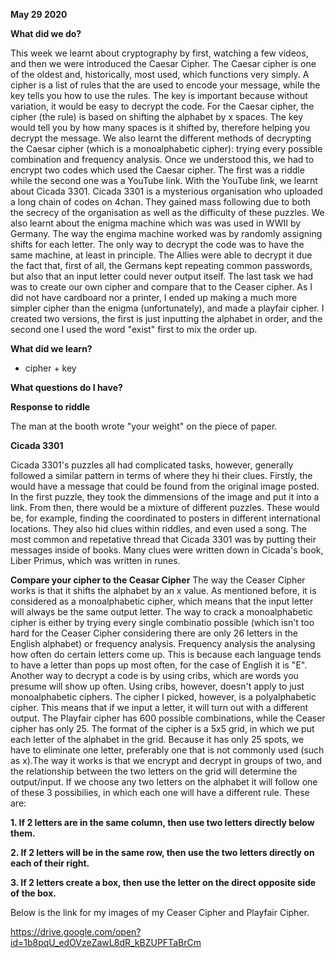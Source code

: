 **May 29 2020**


**What did we do?**


This week we learnt about cryptography by first, watching a few videos, and then we were introduced the Caesar Cipher. The Caesar cipher is one of the oldest and, historically, most used, which functions very simply. A cipher is a list of rules that the are used to encode your message, while the key tells you how to use the rules. The key is important because without variation, it would be easy to decrypt the code. For the Caesar cipher, the cipher (the rule) is based on shifting the alphabet by x spaces. The key would tell you by how many spaces is it shifted by, therefore helping you decrypt the message. We also learnt the different methods of decrypting the Caesar cipher (which is a monoalphabetic cipher): trying every possible combination and frequency analysis. Once we understood this, we had to encrypt two codes which used the Caesar cipher. The first was a riddle while the second one was a YouTube link. With the YouTube link, we learnt about Cicada 3301. Cicada 3301 is a mysterious organisation who uploaded a long chain of codes on 4chan. They gained mass following due to both the secrecy of the organisation as well as the difficulty of these puzzles. We also learnt about the enigma machine which was was used in WWII by Germany. The way the engima machine worked was by randomly assigning shifts for each letter. The only way to decrypt the code was to have the same machine, at least in principle. The Allies were able to decrypt it due the fact that, first of all, the Germans kept repeating common passwords, but also that an input letter could never output itself. The last task we had was to create our own cipher and compare that to the Ceaser cipher. As I did not have cardboard nor a printer, I ended up making a much more simpler cipher than the enigma (unfortunately), and made a playfair cipher. I created two versions, the first is just inputting the alphabet in order, and the second one I used the word "exist" first to mix the order up. 


**What did we learn?**

- cipher + key


**What questions do I have?** 


**Response to riddle**

The man at the booth wrote "your weight" on the piece of paper. 


**Cicada 3301**


Cicada 3301's puzzles all had complicated tasks, however, generally followed a similar pattern in terms of where they hi their clues. Firstly, the would have a message that could be found from the original image posted. In the first puzzle, they took the dimmensions of the image and put it into a link. From then, there would be a mixture of different puzzles. These would be, for example, finding the coordinated to  posters in different international locations. They also hid clues within riddles, and even used a song. The most common and repetative thread that Cicada 3301 was by putting their messages inside of books. Many clues were written down in Cicada's book, Liber Primus, which was written in runes.  


**Compare your cipher to the Ceasar Cipher**
The way the Ceaser Cipher works is that it shifts the alphabet by an x value. As mentioned before, it is considered as a monoalphabetic cipher, which means that the input letter will always be the same output letter. The way to crack a monoalphabetic cipher is either by trying every single combinatio possible (which isn't too hard for the Ceaser Cipher considering there are only 26 letters in the English alphabet) or frequency analysis. Frequency analysis the analysing how often do certain letters come up. This is because each language tends to have a letter than pops up most often, for the case of English it is "E". Another way to decrypt a code is by using cribs, which are words you presume will show up often. Using cribs, however, doesn't apply to just monoalphabetic ciphers. The cipher I picked, however, is a polyalphabetic cipher. This means that if we input a letter, it will turn out with a different output. The Playfair cipher has 600 possible combinations, while the Ceaser cipher has only 25. The format of the cipher is a 5x5 grid, in which we put each letter of the alphabet in the grid. Because it has only 25 spots, we have to eliminate one letter, preferably one that is not commonly used (such as x).The way it works is that we encrypt and decrypt in groups of two, and the relationship between the two letters on the grid will determine the output/input. If we choose any two letters on the alphabet it will follow one of these 3 possibilies, in which each one will have a different rule. These are: 


**1. If 2 letters are in the same column, then use two letters directly below them.**


**2. If 2 letters will be in the same row, then use the two letters directly on each of their right.**


**3. If 2 letters create a box, then use the letter on the direct opposite side of the box.**




Below is the link for my images of my Ceaser Cipher and Playfair Cipher. 

https://drive.google.com/open?id=1b8pqU_edOVzeZawL8dR_kBZUPFTaBrCm 


